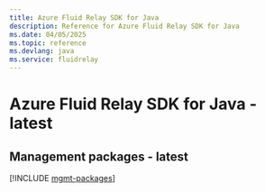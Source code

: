 ```yaml
---
title: Azure Fluid Relay SDK for Java
description: Reference for Azure Fluid Relay SDK for Java
ms.date: 04/05/2025
ms.topic: reference
ms.devlang: java
ms.service: fluidrelay
---
```

# Azure Fluid Relay SDK for Java - latest

## Management packages - latest
[!INCLUDE [mgmt-packages](fluid-relay-mgmt-index.md)]